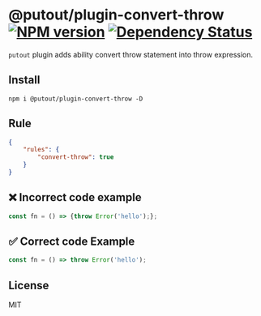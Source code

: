 # @putout/plugin-convert-throw [![NPM version][NPMIMGURL]][NPMURL] [![Dependency Status][DependencyStatusIMGURL]][DependencyStatusURL]

[NPMIMGURL]: https://img.shields.io/npm/v/@putout/plugin-convert-throw.svg?style=flat&longCache=true
[NPMURL]: https://npmjs.org/package/@putout/plugin-convert-throw "npm"
[DependencyStatusURL]: https://david-dm.org/coderaiser/putout?path=packages/plugin-convert-throw
[DependencyStatusIMGURL]: https://david-dm.org/coderaiser/putout.svg?path=packages/plugin-convert-throw

`putout` plugin adds ability convert throw statement into throw expression.

## Install

```
npm i @putout/plugin-convert-throw -D
```

## Rule

```json
{
    "rules": {
        "convert-throw": true
    }
}
```

## ❌ Incorrect code example

```js
const fn = () => {throw Error('hello');};
```

## ✅ Correct code Example

```js
const fn = () => throw Error('hello');
```

## License

MIT
